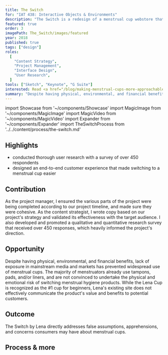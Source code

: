 ```yaml
---
title: The Switch
for: "IAT 438: Interactive Objects & Environments"
description: "The Switch is a redesign of a menstrual cup webstore that addresses the apprehensions of potential customers."
featured: true
order: 3
imagePath: The_Switch/images/featured
year: 2018
published: true
tags: ["design"]
roles:
  [
    "Content Strategy",
    "Project Management",
    "Interface Design",
    "User Research",
  ]
tools: ["Sketch", "Keynote", "G Suite"]
interested: Read <a href="/blog/making-menstrual-cups-more-approachable">Making menstrual cups more approachable</a>
summary: "Despite having physical, environmental, and financial benefits, lack of exposure in mainstream media and markets has prevented the widespread use of menstrual cups. The Switch is a digital experience designed for <a href='https://lenacup.com/' rel='noopener' target='_blank'>Lena's website</a> that aims to help guide potential customers through making 'the switch' from traditional menstrual products to the Lena cup."
---
```


import Showcase from '~/components/Showcase'
import MagicImage from '~/components/MagicImage'
import MagicVideo from '~/components/MagicVideo'
import Expander from '~/components/Expander'
import TheSwitchProcess from '../../content/process/the-switch.md'

## Highlights

- conducted thorough user research with a survey of over 450 respondents
- designed an end-to-end customer experience that made switching to a menstrual cup easier

## Contribution

As the project manager, I ensured the various parts of the project were being completed according to our project timeline, and made sure they were cohesive. As the content strategist, I wrote copy based on our project's strategy and validated its effectiveness with the target audience. I also developed and promoted a qualitative and quantitative research survey that received over 450 responses, which heavily informed the project's direction.

<Showcase
  path="The_Switch/videos/walkthrough"
  type="video"
  source="cloudinary"
  content="The Switch is comprised of five steps which answer major questions about menstrual cups, to reduce frictions within the customer journey. Content above the fold is concise to ease visitors in, with further details provided below."
/>

## Opportunity

Despite having physical, environmental, and financial benefits, lack of exposure in mainstream media and markets has prevented widespread use of menstrual cups. The majority of menstruators already use tampons, pads, and/or liners, and are not convinced to undertake the physical and emotional risk of switching menstrual hygiene products. While the Lena Cup is recognized as the #1 cup for beginners, Lena's existing site does not effectively communicate the product's value and benefits to potential customers.

<MagicVideo source="vimeo" path="301757528" />

## Outcome

The Switch by Lena directly addresses false assumptions, apprehensions, and concerns consumers may have about menstrual cups.

<MagicVideo source="vimeo" path="301758677" />

<Showcase
  path="The_Switch/videos/landing"
  type="video"
  source="cloudinary"
  content="Leveraging the brand's #1 status and encouraging visitor engagement, The Switch acts as a hero element on Lena's landing page to capture newcomers. Lena's existing home page content remains below."
/>

<Showcase
  path="The_Switch/videos/walkthrough"
  type="video"
  source="cloudinary"
  content="The Switch aims to efficiently and clearly answer potential customers’ questions."
/>

<Showcase
  path="The_Switch/videos/secondary"
  type="video"
  source="cloudinary"
  content="Each step of the onboarding has secondary information associated with it to answer follow-up questions."
/>

## Process & more

<Expander>
  <TheSwitchProcess />
</Expander>